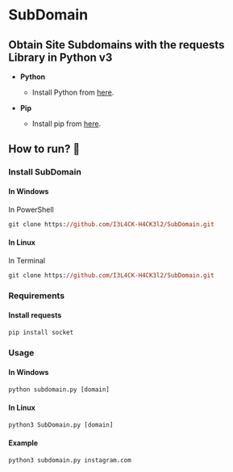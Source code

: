 # SubDomain
## Obtain Site Subdomains with the requests Library in Python v3

- **Python**
    - Install Python from [here](https://www.python.org/).

- **Pip**
    - Install pip from [here](https://pip.pypa.io/en/stable/installing/).
## How to run? :rocket:
### Install SubDomain
#### In Windows
In PowerShell
```ps 
git clone https://github.com/I3L4CK-H4CK3l2/SubDomain.git
```
#### In Linux
In Terminal
```ps 
git clone https://github.com/I3L4CK-H4CK3l2/SubDomain.git
```
### Requirements
#### Install requests
```ps 
pip install socket
```
### Usage
#### In Windows
```ps 
python subdomain.py [domain]
```
#### In Linux
```ps 
python3 SubDomain.py [domain]
```
#### Example
```ps 
python3 subdomain.py instagram.com
```
